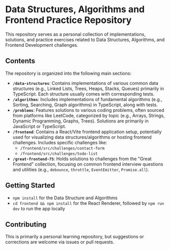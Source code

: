 # Data Structures, Algorithms and Frontend Practice Repository

This repository serves as a personal collection of implementations, solutions, and practice exercises related to Data Structures, Algorithms, and Frontend Development challenges.

## Contents

The repository is organized into the following main sections:

*   **`/data-structures`**: Contains implementations of various common data structures (e.g., Linked Lists, Trees, Heaps, Stacks, Queues) primarily in TypeScript. Each structure usually comes with corresponding tests.
*   **`/algorithms`**: Includes implementations of fundamental algorithms (e.g., Sorting, Searching, Graph algorithms) in TypeScript, along with tests.
*   **`/problems`**: Features solutions to various coding problems, often sourced from platforms like LeetCode, categorized by topic (e.g., Arrays, Strings, Dynamic Programming, Graphs, Trees). Solutions are primarily in JavaScript or TypeScript.
*   **`/frontend`**: Contains a React/Vite frontend application setup, potentially used for visualizing data structures/algorithms or hosting frontend challenges. Includes specific challenges like:
    *   `/frontend/src/challenges/contact-form`
    *   `/frontend/src/challenges/todo-list`
*   **`/great-frontend-75`**: Holds solutions to challenges from the "Great Frontend" collection, focusing on common frontend interview questions and utilities (e.g., `debounce`, `throttle`, `EventEmitter`, `Promise.all`).

## Getting Started

- `npm install` for the Data Structure and Algorithms
- `cd frontend && npm install` for the React Renderer, followed by `npm run dev` to run the app locally

## Contributing

This is primarily a personal learning repository, but suggestions or corrections are welcome via issues or pull requests.
